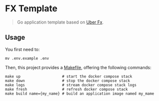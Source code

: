 # FX Template

> Go application template based on [Uber Fx](https://uber-go.github.io/fx).

## Usage

You first need to:
```shell
mv .env.example .env
```

Then, this project provides a [Makefile](Makefile), offering the following commands:

```shell
make up                   # start the docker compose stack
make down                 # stop the docker compose stack
make logs                 # stream docker compose stack logs
make fresh                # refresh docker compose stack
make build name={my_name} # build an application image named my_mame
```
